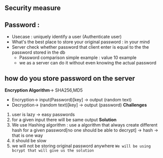 ## Security measure

## Password :

- Usecase : uniquely identify a user (Authenticate user)
- What's the best place to store your original password : in your mind
- Server check whether password that client enter is equal to the the password stored in the db
  - Password comparison simple example : value 10 example
  - we as a server can do it without even knowing the actual password

## how do you store password on the server

**Encryption Algorithm**-> SHA256,MD5

- Encryption-> input(Password)[key] -> output (random text)
- Decryption-> (random text)[key] -> output (password)
  **Challenges**

1. user is lazy -> easy passwords
2. for a given input there will be same output
   <!-- Dictonary search
   abcd ->ajafgadsbfbdsb
   1234-> asdjhfgdsgjbdsfh
   password -> akjfhdsjhf
    -->
   **Solution**
3. We use Hashing algorithm : use a algorithm that always create different hash for a given password[no one should be able to decrypt] -> hash -> that is one way
4. it should be slow
5. we will not be storing original password anywhere
   `We will be using bcrypt that will give us the solution`
